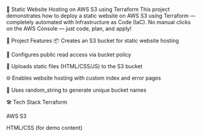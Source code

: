 🚀 Static Website Hosting on AWS S3 using Terraform
This project demonstrates how to deploy a static website on AWS S3 using Terraform — completely automated with Infrastructure as Code (IaC). No manual clicks on the AWS Console — just code, plan, and apply!

📌 Project Features
📦 Creates an S3 bucket for static website hosting

🔐 Configures public read access via bucket policy

📁 Uploads static files (HTML/CSS/JS) to the S3 bucket

🌐 Enables website hosting with custom index and error pages

🎯 Uses random_string to generate unique bucket names

🛠️ Tech Stack
Terraform

AWS S3

HTML/CSS (for demo content)
